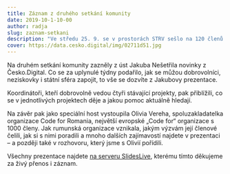 ```yaml
---
title: Záznam z druhého setkání komunity
date: 2019-10-1-10-00
author: radja
slug: zaznam-setkani
description: "Ve středu 25. 9. se v prostorách STRV sešlo na 120 členů a podporovatelů komunity Česko.Digital. Pokud jste se nestihli zúčastnit osobně ani na live streamu, nabízíme záznam všech vystoupení."
cover: https://data.cesko.digital/img/02711d51.jpg
---
```


Na druhém setkání komunity zazněly z úst Jakuba Nešetřila novinky z Česko.Digital. Co se za uplynulé týdny podařilo, jak se můžou dobrovolníci, neziskovky i státní sféra zapojit, to vše se dozvíte z Jakubovy prezentace.

Koordinátoři, kteří dobrovolně vedou čtyři stávající projekty, pak přiblížili, co se v jednotlivých projektech děje a jakou pomoc aktuálně hledají.

Na závěr pak jako speciální host vystoupila Olivia Vereha, spoluzakladatelka organizace Code for Romania, největší evropské „Code for“  organizace s 1000 členy. Jak rumunská organizace vznikala, jakým výzvám její členové čelili, jak si s nimi poradili a mnoho dalších zajímavostí najdete v prezentaci – a později také v rozhovoru, který jsme s Olivií pořídili.

Všechny prezentace najdete [na serveru SlidesLive](https://slideslive.com/ceskodigital/talks), kterému tímto děkujeme za živý přenos i záznam.